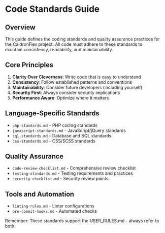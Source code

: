 # Code Standards Guide

## Overview
This guide defines the coding standards and quality assurance practices for the CaldronFlex project. All code must adhere to these standards to maintain consistency, readability, and maintainability.

## Core Principles
1. **Clarity Over Cleverness**: Write code that is easy to understand
2. **Consistency**: Follow established patterns and conventions
3. **Maintainability**: Consider future developers (including yourself)
4. **Security First**: Always consider security implications
5. **Performance Aware**: Optimize where it matters

## Language-Specific Standards
- `php-standards.md` - PHP coding standards
- `javascript-standards.md` - JavaScript/jQuery standards
- `sql-standards.md` - Database and SQL standards
- `css-standards.md` - CSS/SCSS standards

## Quality Assurance
- `code-review-checklist.md` - Comprehensive review checklist
- `testing-standards.md` - Testing requirements and practices
- `security-checklist.md` - Security review points

## Tools and Automation
- `linting-rules.md` - Linter configurations
- `pre-commit-hooks.md` - Automated checks

Remember: These standards support the USER_RULES.md - always refer to both.